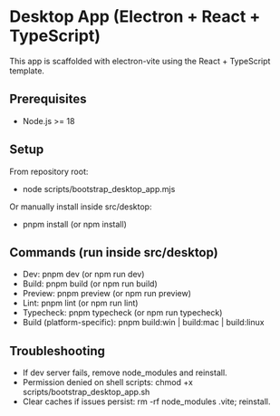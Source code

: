 # Desktop App (Electron + React + TypeScript)

This app is scaffolded with electron-vite using the React + TypeScript template.

## Prerequisites
- Node.js >= 18

## Setup
From repository root:
- node scripts/bootstrap_desktop_app.mjs

Or manually install inside src/desktop:
- pnpm install  (or npm install)

## Commands (run inside src/desktop)
- Dev: pnpm dev  (or npm run dev)
- Build: pnpm build  (or npm run build)
- Preview: pnpm preview  (or npm run preview)
- Lint: pnpm lint  (or npm run lint)
- Typecheck: pnpm typecheck  (or npm run typecheck)
- Build (platform-specific): pnpm build:win | build:mac | build:linux

## Troubleshooting
- If dev server fails, remove node_modules and reinstall.
- Permission denied on shell scripts: chmod +x scripts/bootstrap_desktop_app.sh
- Clear caches if issues persist: rm -rf node_modules .vite; reinstall.

